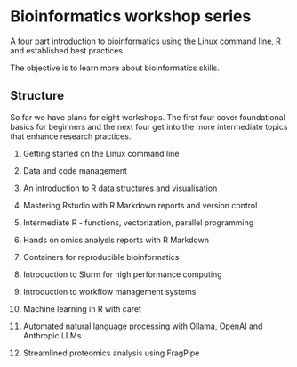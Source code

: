 # Bioinformatics workshop series

A four part introduction to bioinformatics using the Linux command line, R and 
established best practices.

The objective is to learn more about bioinformatics skills.

## Structure

So far we have plans for eight workshops.
The first four cover foundational basics for beginners and the next four get
into the more intermediate topics that enhance research practices.

1. Getting started on the Linux command line

2. Data and code management

3. An introduction to R data structures and visualisation

4. Mastering Rstudio with R Markdown reports and version control

5. Intermediate R - functions, vectorization, parallel programming

6. Hands on omics analysis reports with R Markdown

7. Containers for reproducible bioinformatics

8. Introduction to Slurm for high performance computing

9. Introduction to workflow management systems

10. Machine learning in R with caret

11. Automated natural language processing with Ollama, OpenAI and Anthropic LLMs

12. Streamlined proteomics analysis using FragPipe
